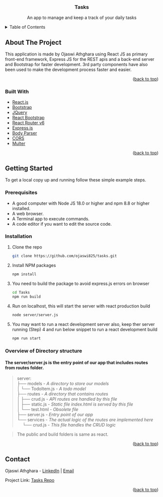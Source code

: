 <div id="top"></div>

<!-- PROJECT LOGO -->
<br />
<div align="center">
<h3 align="center">Tasks</h3>

<p align="center">
    An app to manage and keep a track of your daily tasks
  </a>
<br />
</p>
</div>

<!-- TABLE OF CONTENTS -->
<details>
  <summary>Table of Contents</summary>
  <ol>
    <li>
      <a href="#about-the-project">About The Project</a>
      <ul>
        <li><a href="#built-with">Built With</a></li>
      </ul>
    </li>
    <li>
      <a href="#getting-started">Getting Started</a>
      <ul>
        <li><a href="#prerequisites">Prerequisites</a></li>
        <li><a href="#installation">Installation</a></li>
        <li><a href="#overview-of-directory-structure"> Overview of files</a></li>
      </ul>
    </li>
    <li><a href="#contact">Contact</a></li>
  </ol>
</details>

<!-- ABOUT THE PROJECT -->

## About The Project

This application is made by Ojaswi Athghara using React JS as primary front-end framework, Express JS for the REST apis and a back-end server and Bootstrap for faster development. 3rd party components have also been used to make the development process faster and easier.

<p align="right">(<a href="#top">back to top</a>)</p>

### Built With

-   [React.js](https://reactjs.org/)
-   [Bootstrap](https://getbootstrap.com)
-   [JQuery](https://jquery.com)
-   [React Bootstrap](https://react-bootstrap.github.io/)
-   [React Router v6](https://reactrouter.com/docs/en/v6/getting-started/overview)
-   [Express.js](https://expressjs.com/)
-   [Body Parser](https://www.npmjs.com/package/body-parser)
-   [CORS](https://www.npmjs.com/package/cors)
-   [Multer](https://www.npmjs.com/package/multer)

<p align="right">(<a href="#top">back to top</a>)</p>

<!-- GETTING STARTED -->

## Getting Started

To get a local copy up and running follow these simple example steps.

### Prerequisites

-   A good computer with Node JS 18.0 or higher and npm 8.8 or higher installed.
-   A web browser.
-   A Terminal app to execute commands.
-   A code editor if you want to edit the source code.

### Installation

1. Clone the repo
    ```sh
    git clone https://github.com/ojaswi825/tasks.git
    ```
2. Install NPM packages
    ```sh
    npm install
    ```
3. You need to build the package to avoid express.js errors on browser

    ```sh
    cd Tasks
    npm run build
    ```

4. Run on localhost, this will start the server with react production build

    ```sh
    node server/server.js
    ```

5. You may want to run a react development server also, keep ther server running (Step) 4 and run below snippet to run a react development build
    ```sh
    npm run start
    ```

### Overview of Directory structure

#### The server/server.js is the entry point of our app that includes routes from routes folder.

> server: <br/>
> ├── models - <em>A directory to store our models</em> <br/>
> │ └── TodoItem.js - <em>A todo model</em> <br/>
> ├── routes - <em>A directory that contains routes</em> <br/>
> │ ├── crud.js - <em>API routes are handled by this file</em> <br/>
> │ ├── static.js - <em>Static file index.html is served by this file</em> <br/>
> │ └── test.html - <em>Obsolete file</em> <br/>
> ├── server.js - <em>Entry point of our app</em> <br/>
> └── services - <em>The actual logic of the routes are implemented here</em> <br/> &emsp; └── crud.js - <em>This file handles the CRUD logic</em> <br/>

> The public and build folders is same as react.

<p align="right">(<a href="#top">back to top</a>)</p>

<!-- CONTACT -->

## Contact

Ojaswi Athghara - [LinkedIn](https://linkedin.com/in/ojaswi825) | [Email](ojaswi.athghara98@gmail.com)

Project Link: [Tasks Repo](https://github.com/ojaswi825/Tasks)

<p align="right">(<a href="#top">back to top</a>)</p>
